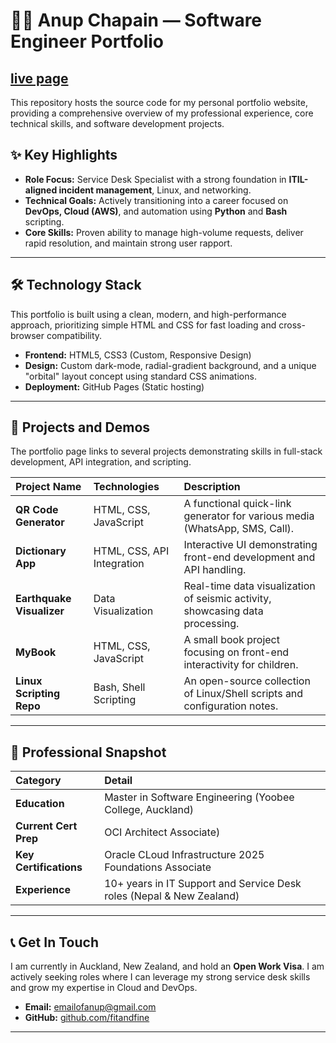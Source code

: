 # 👨‍💻 Anup Chapain — Software Engineer Portfolio
## [live page](https://fitandfine.github.io/anup/)
This repository hosts the source code for my personal portfolio website, providing a comprehensive overview of my professional experience, core technical skills, and software development projects.


## ✨ Key Highlights

* **Role Focus:** Service Desk Specialist with a strong foundation in **ITIL-aligned incident management**, Linux, and networking.
* **Technical Goals:** Actively transitioning into a career focused on **DevOps, Cloud (AWS)**, and automation using **Python** and **Bash** scripting.
* **Core Skills:** Proven ability to manage high-volume requests, deliver rapid resolution, and maintain strong user rapport.

---

## 🛠️ Technology Stack

This portfolio is built using a clean, modern, and high-performance approach, prioritizing simple HTML and CSS for fast loading and cross-browser compatibility.

* **Frontend:** HTML5, CSS3 (Custom, Responsive Design)
* **Design:** Custom dark-mode, radial-gradient background, and a unique "orbital" layout concept using standard CSS animations.
* **Deployment:** GitHub Pages (Static hosting)

---

## 🚀 Projects and Demos

The portfolio page links to several projects demonstrating skills in full-stack development, API integration, and scripting.

| Project Name | Technologies | Description |
| :--- | :--- | :--- |
| **QR Code Generator** | HTML, CSS, JavaScript | A functional quick-link generator for various media (WhatsApp, SMS, Call). |
| **Dictionary App** | HTML, CSS, API Integration | Interactive UI demonstrating front-end development and API handling. |
| **Earthquake Visualizer** | Data Visualization | Real-time data visualization of seismic activity, showcasing data processing. |
| **MyBook** | HTML, CSS, JavaScript | A small book project focusing on front-end interactivity for children. |
| **Linux Scripting Repo** | Bash, Shell Scripting | An open-source collection of Linux/Shell scripts and configuration notes. |

---

## 📄 Professional Snapshot

| Category | Detail |
| :--- | :--- |
| **Education** | Master in Software Engineering (Yoobee College, Auckland) |
| **Current Cert Prep** | OCI Architect Associate) |
| **Key Certifications** | Oracle CLoud Infrastructure 2025 Foundations Associate |
| **Experience** | 10+ years in IT Support and Service Desk roles (Nepal & New Zealand) |

---

## 📞 Get In Touch

I am currently in Auckland, New Zealand, and hold an **Open Work Visa**. I am actively seeking roles where I can leverage my strong service desk skills and grow my expertise in Cloud and DevOps.

* **Email:** [emailofanup@gmail.com](mailto:emailofanup@gmail.com)
* **GitHub:** [github.com/fitandfine](https://github.com/fitandfine)

***
